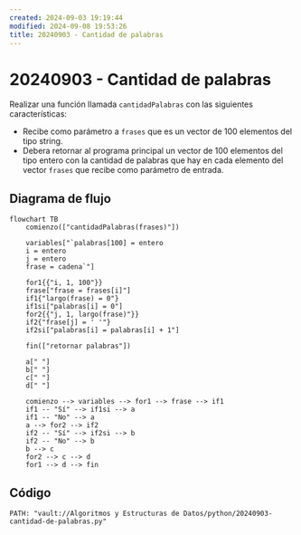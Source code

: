 ```yaml
---
created: 2024-09-03 19:19:44
modified: 2024-09-08 19:53:26
title: 20240903 - Cantidad de palabras
---
```


# 20240903 - Cantidad de palabras

Realizar una función llamada `cantidadPalabras` con las siguientes características:

- Recibe como parámetro a `frases` que es un vector de 100 elementos del tipo string.
- Debera retornar al programa principal un vector de 100 elementos del tipo entero con la cantidad de palabras que hay en cada elemento del vector `frases` que recibe como parámetro de entrada.

## Diagrama de flujo

```mermaid
flowchart TB
	comienzo(["cantidadPalabras(frases)"])
    
	variables["`palabras[100] = entero
	i = entero
	j = entero
	frase = cadena`"]
	
	for1{{"i, 1, 100"}}
	frase["frase = frases[i]"]
	if1{"largo(frase) = 0"}
	if1si["palabras[i] = 0"]
	for2{{"j, 1, largo(frase)"}}
	if2{"frase[j] = ' '"}
	if2si["palabras[i] = palabras[i] + 1"]
    
    fin(["retornar palabras"])
    
    a[" "]
    b[" "]
    c[" "]
    d[" "]
    
	comienzo --> variables --> for1 --> frase --> if1
	if1 -- "Sí" --> if1si --> a
	if1 -- "No" --> a
	a --> for2 --> if2
	if2 -- "Sí" --> if2si --> b
	if2 -- "No" --> b
	b --> c
	for2 --> c --> d
	for1 --> d --> fin
```

## Código

```embed-python
PATH: "vault://Algoritmos y Estructuras de Datos/python/20240903-cantidad-de-palabras.py"
```
